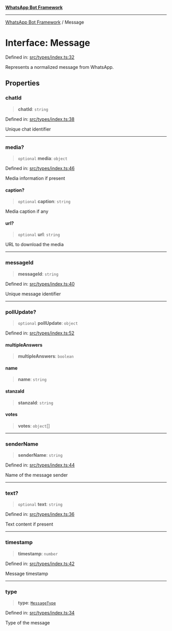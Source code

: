 [**WhatsApp Bot Framework**](../README.md)

***

[WhatsApp Bot Framework](../globals.md) / Message

# Interface: Message

Defined in: [src/types/index.ts:32](https://github.com/green-api/whatsapp-chatbot-js-v2/blob/6c0c4f4b360c7e87dd13e91d54244d90d03a5549/src/types/index.ts#L32)

Represents a normalized message from WhatsApp.

## Properties

### chatId

> **chatId**: `string`

Defined in: [src/types/index.ts:38](https://github.com/green-api/whatsapp-chatbot-js-v2/blob/6c0c4f4b360c7e87dd13e91d54244d90d03a5549/src/types/index.ts#L38)

Unique chat identifier

***

### media?

> `optional` **media**: `object`

Defined in: [src/types/index.ts:46](https://github.com/green-api/whatsapp-chatbot-js-v2/blob/6c0c4f4b360c7e87dd13e91d54244d90d03a5549/src/types/index.ts#L46)

Media information if present

#### caption?

> `optional` **caption**: `string`

Media caption if any

#### url?

> `optional` **url**: `string`

URL to download the media

***

### messageId

> **messageId**: `string`

Defined in: [src/types/index.ts:40](https://github.com/green-api/whatsapp-chatbot-js-v2/blob/6c0c4f4b360c7e87dd13e91d54244d90d03a5549/src/types/index.ts#L40)

Unique message identifier

***

### pollUpdate?

> `optional` **pollUpdate**: `object`

Defined in: [src/types/index.ts:52](https://github.com/green-api/whatsapp-chatbot-js-v2/blob/6c0c4f4b360c7e87dd13e91d54244d90d03a5549/src/types/index.ts#L52)

#### multipleAnswers

> **multipleAnswers**: `boolean`

#### name

> **name**: `string`

#### stanzaId

> **stanzaId**: `string`

#### votes

> **votes**: `object`[]

***

### senderName

> **senderName**: `string`

Defined in: [src/types/index.ts:44](https://github.com/green-api/whatsapp-chatbot-js-v2/blob/6c0c4f4b360c7e87dd13e91d54244d90d03a5549/src/types/index.ts#L44)

Name of the message sender

***

### text?

> `optional` **text**: `string`

Defined in: [src/types/index.ts:36](https://github.com/green-api/whatsapp-chatbot-js-v2/blob/6c0c4f4b360c7e87dd13e91d54244d90d03a5549/src/types/index.ts#L36)

Text content if present

***

### timestamp

> **timestamp**: `number`

Defined in: [src/types/index.ts:42](https://github.com/green-api/whatsapp-chatbot-js-v2/blob/6c0c4f4b360c7e87dd13e91d54244d90d03a5549/src/types/index.ts#L42)

Message timestamp

***

### type

> **type**: [`MessageType`](../type-aliases/MessageType.md)

Defined in: [src/types/index.ts:34](https://github.com/green-api/whatsapp-chatbot-js-v2/blob/6c0c4f4b360c7e87dd13e91d54244d90d03a5549/src/types/index.ts#L34)

Type of the message
